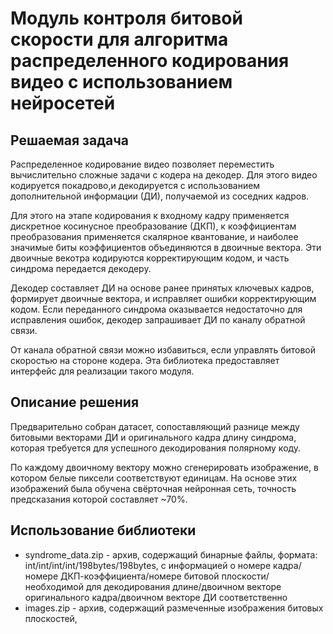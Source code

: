 # Модуль контроля битовой скорости для алгоритма распределенного кодирования видео с использованием нейросетей

## Решаемая задача
Распределенное кодирование видео позволяет переместить вычислительно сложные задачи с кодера на декодер. Для этого видео кодируется покадрово,и декодируется с использованием дополнительной информации (ДИ), получаемой из соседних кадров.

Для этого на этапе кодирования к входному кадру применяется дискретное косинусное преобразование (ДКП), к коэффициентам преобразования применяется скалярное квантование, и наиболее значимые биты коэффициентов объединяются в двоичные вектора. Эти двоичные векотра кодируются корректирующим кодом, и часть синдрома передается декодеру.

Декодер составляет ДИ на основе ранее принятых ключевых кадров, формирует двоичные вектора, и исправляет ошибки корректирующим кодом. Если переданного синдрома оказывается недостаточно для исправления ошибок, декодер запрашивает ДИ по каналу обратной связи.

От канала обратной связи можно избавиться, если управлять битовой скоростью на стороне кодера. Эта библиотека предоставляет интерфейс для реализации такого модуля.

## Описание решения

Предварительно собран датасет, сопоставляющий разнице между битовыми векторами ДИ и оригинального кадра длину синдрома, которая требуется для успешного декодирования полярному коду.

По каждому двоичному вектору можно сгенерировать изображение, в котором белые пиксели соответствуют единицам. На основе этих изображений была обучена свёрточная нейронная сеть, точность предсказания которой составляет ~70%.

## Использование библиотеки

- syndrome_data.zip - архив, содержащий бинарные файлы, формата: int/int/int/int/198bytes/198bytes, с информацией о номере кадра/номере ДКП-коэффициента/номере битовой плоскости/необходимой для декодирования длине/двоичном векторе оригинального кадра/двоичном векторе ДИ соответственно 
- images.zip - архив, содержащий размеченные изображения битовых плоскостей,
